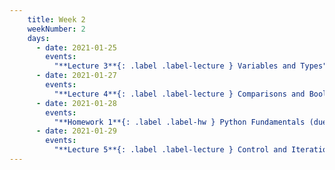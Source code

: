 ```yaml
---
    title: Week 2
    weekNumber: 2
    days:
      - date: 2021-01-25
        events:
          "**Lecture 3**{: .label .label-lecture } Variables and Types":
      - date: 2021-01-27
        events:
          "**Lecture 4**{: .label .label-lecture } Comparisons and Boolean Operators":
      - date: 2021-01-28
        events:
          "**Homework 1**{: .label .label-hw } Python Fundamentals (due Feb. 3)":
      - date: 2021-01-29
        events:
          "**Lecture 5**{: .label .label-lecture } Control and Iteration 1":
---
```

